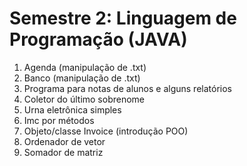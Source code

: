 # Semestre 2: Linguagem de Programação (JAVA)

1. Agenda (manipulação de .txt)
2. Banco (manipulação de .txt)
3. Programa para notas de alunos e alguns relatórios
4. Coletor do último sobrenome
5. Urna eletrônica simples
6. Imc por métodos
7. Objeto/classe Invoice (introdução POO)
8. Ordenador de vetor
9. Somador de matriz